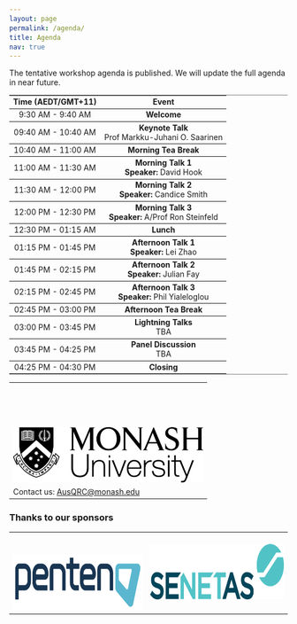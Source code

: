 ```yaml
---
layout: page
permalink: /agenda/
title: Agenda
nav: true
---
```


The tentative workshop agenda is published. We will update the full agenda in near future.

<table border=1 frame=hsides rules=rows>
    <tr style="text-align: center;">
        <td><strong class="h4">Time (AEDT/GMT+11)</strong></td>
        <td colspan="2" style="vertical-align: middle"><strong class="h4">Event</strong></td>
    </tr>
    <tr style="text-align: center;">
        <td>9:30 AM - 9:40 AM</td>
        <td colspan="2" style="vertical-align: middle"><strong>Welcome</strong></td>
    </tr>
    <tr style="text-align: center;">
        <td style="vertical-align: middle">09:40 AM - 10:40 AM</td>
        <td colspan="2"><strong>Keynote Talk</strong><br>Prof Markku-Juhani O. Saarinen</td>
    </tr>
    <tr style="text-align: center;">
        <td style="vertical-align: middle">10:40 AM - 11:00 AM</td>
        <td colspan="2"><strong>Morning Tea Break</strong></td>
    </tr>
    <tr style="text-align: center;">
        <td style="vertical-align: middle">11:00 AM - 11:30 AM</td>
        <td colspan="2"><strong>Morning Talk 1</strong><br><strong>Speaker: </strong>David Hook</td>
    </tr>
    <tr style="text-align: center;">
        <td style="vertical-align: middle">11:30 AM - 12:00 PM</td>
        <td colspan="2"><strong>Morning Talk 2</strong><br><strong>Speaker: </strong>Candice Smith</td>
    </tr>
    <tr style="text-align: center;">
        <td style="vertical-align: middle">12:00 PM - 12:30 PM</td>
        <td colspan="2"><strong>Morning Talk 3</strong><br><strong>Speaker: </strong>A/Prof Ron Steinfeld</td>
    </tr>
    <tr style="text-align: center;">
        <td style="vertical-align: middle">12:30 PM - 01:15 AM</td>
        <td colspan="2"><strong>Lunch</strong></td>
    </tr>
    <tr style="text-align: center;">
        <td style="vertical-align: middle">01:15 PM - 01:45 PM</td>
        <td colspan="2"><strong>Afternoon Talk 1</strong><br><strong>Speaker: </strong>Lei Zhao</td>
    </tr>
    <tr style="text-align: center;">
        <td style="vertical-align: middle">01:45 PM - 02:15 PM</td>
        <td colspan="2"><strong>Afternoon Talk 2</strong><br><strong>Speaker: </strong>Julian Fay</td>
    </tr>
    <tr style="text-align: center;">
        <td style="vertical-align: middle">02:15 PM - 02:45 PM</td>
        <td colspan="2"><strong>Afternoon Talk 3</strong><br><strong>Speaker: </strong>Phil Yialeloglou</td>
    </tr>
    <tr style="text-align: center;">
        <td style="vertical-align: middle">02:45 PM - 03:00 PM</td>
        <td colspan="2"><strong>Afternoon Tea Break</strong></td>
    </tr>
    <tr style="text-align: center;">
        <td style="vertical-align: middle">03:00 PM - 03:45 PM</td>
        <td colspan="2"><strong>Lightning Talks</strong><br>TBA</td>
    </tr>
    <tr style="text-align: center;">
        <td style="vertical-align: middle">03:45 PM - 04:25 PM</td>
        <td colspan="2"><strong>Panel Discussion</strong><br>TBA</td>
    </tr>
    <tr style="text-align: center;">
        <td>04:25 PM - 04:30 PM</td>
        <td colspan="2" style="vertical-align: middle"><strong>Closing</strong></td>
    </tr>
</table>

<table style="width:100%; border:none">
  <tr>
    <td style="text-align:center;border:none;padding-top: 80px;"><img src="/assets/img/monash.png" height="100"></td>
  </tr>
  <tr>
    <td style="text-align:left;border:none">Contact us: <a href="mailto:AusQRC@monash.edu">AusQRC@monash.edu</a></td>
  </tr>
</table>

### Thanks to our sponsors
<table style="width:100%; border:none">
  <tr>
    <td style="text-align:center;border:none;padding-top:40px"><img src="/assets/img/penten.png" height="100"></td>
    <td style="text-align:center;vertical-align:center;border:none"><img src="/assets/img/senetas.webp" height="100"></td>
  </tr>
</table>
